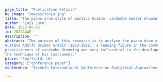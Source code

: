 ```yaml
---
page_title: "Publication Details"
bg_image: "images/lonja.jpg" 
title: "The piano drum style of Gustavo Oviedo, candombe master drummer"  
author: "Luis Jure"  
date: 2022-06-02  
id: 2022AAWM
description: ""  
abstract: "The purpose of this research is to analyse the piano drum style of
Gustavo Adolfo Oviedo Gradín (1953-2021), a leading figure in the community of
practitioners of candombe drumming and very influential in the development of
the technique of his instrument."  
place: "Sheffield, UK"  
category: ["conference paper"] 
conference: "Seventh International Conference on Analytical Approaches to World Music (AAWM 2022)"  

---
```

